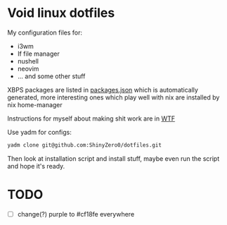 # Void linux dotfiles

My configuration files for:
* i3wm
* lf file manager
* nushell
* neovim
* ... and some other stuff

XBPS packages are listed in [packages.json](.install/packages.json) which is automatically generated, more interesting ones which play well with nix are installed by nix home-manager

Instructions for myself about making shit work are in [WTF](WTF.md)

Use yadm for configs:
```bash
yadm clone git@github.com:ShinyZero0/dotfiles.git
```
Then look at installation script and install stuff, maybe even run the script and hope it's ready.
# TODO
- [ ] change(?) purple to #cf18fe everywhere
